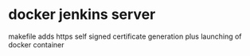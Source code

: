 # docker jenkins server

makefile adds https self signed certificate generation plus launching of docker container


